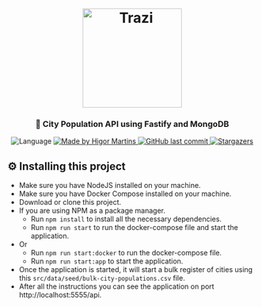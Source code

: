 <h1 align="center">
    <img alt="Trazi" src="https://assets.jazz.co/customers/customer_20220617183953_1UYLXHPICLAUZE7B/layout/20221101150518-Trazi-logo-FullColor%20(1).png" width="200px"/>
</h1>

<h3 align="center">
  🚀 City Population API using Fastify and MongoDB
</h4>

<p align="center">		 

  <img alt="Language" src="https://img.shields.io/github/languages/top/higorhms/city-population?style=for-the-badge">
	
  <a href="https://www.linkedin.com/in/higormartinsdasilva/" target="_blank">
    <img alt="Made by Higor Martins" src="https://img.shields.io/badge/made%20by-Higor_martins-%2304D361?style=for-the-badge">
  </a>

  <a href="https://github.com/higorhms/city-population" target="_blank">
    <img alt="GitHub last commit" src="https://img.shields.io/github/last-commit/higorhms/city-population?style=for-the-badge">
  </a>

   <a href="https://github.com/higorhms/city-population/stargazers" target="_blank">
    <img alt="Stargazers" src="https://img.shields.io/github/stars/higorhms/city-population?style=for-the-badge">
  </a>
</p>

## :gear: Installing this project

- Make sure you have NodeJS installed on your machine.
- Make sure you have Docker Compose installed on your machine.
- Download or clone this project.
- If you are using NPM as a package manager.
  - Run `npm install` to install all the necessary dependencies.
  - Run `npm run start` to run the docker-compose file and start the application.
- Or
  - Run `npm run start:docker` to run the docker-compose file.
  - Run `npm run start:app` to start the application.
- Once the application is started, it will start a bulk register of cities using this `src/data/seed/bulk-city-populations.csv` file.
- After all the instructions you can see the application on port http://localhost:5555/api.
